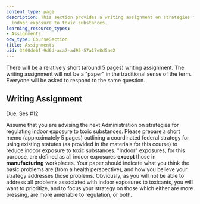 ```yaml
---
content_type: page
description: This section provides a writing assignment on strategies for regulating
  indoor exposure to toxic substances.
learning_resource_types:
- Assignments
ocw_type: CourseSection
title: Assignments
uid: 3400de6f-9d6d-aca7-ad95-57a17e8d5ae2
---
```


There will be a relatively short (around 5 pages) writing assignment. The writing assignment will not be a "paper" in the traditional sense of the term. Everyone will be asked to respond to the same question.

Writing Assignment
------------------

Due: Ses #12

Assume that you are advising the next Administration on strategies for regulating indoor exposure to toxic substances. Please prepare a short memo (approximately 5 pages) outlining a coordinated federal strategy for using existing statutes (as provided in the materials for this course) to reduce indoor exposure to toxic substances. "Indoor" exposures, for this purpose, are defined as all indoor exposures **except** those in **manufacturing** workplaces. Your paper should indicate what you think the basic problems are (from a health perspective), and how you believe your strategy addresses those problems. Obviously, as you will not be able to address all problems associated with indoor exposures to toxicants, you will want to prioritize, and to focus your strategy on those which either are more pressing, are more amenable to regulation, or both.